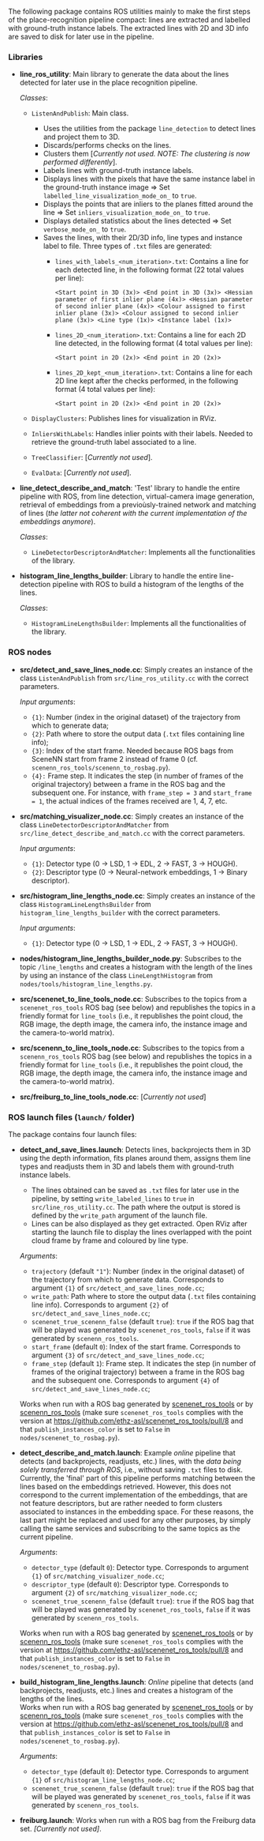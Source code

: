 The following package contains ROS utilities mainly to make the first steps of the place-recognition pipeline compact: lines are extracted and labelled with ground-truth instance labels. The extracted lines with 2D and 3D info are saved to disk for later use in the pipeline.

### Libraries

* **line_ros_utility**: Main library to generate the data about the lines detected for later use in the place recognition pipeline.

  _Classes_:
  - `ListenAndPublish`: Main class.
    - Uses the utilities from the package `line_detection` to detect lines and project them to 3D.
    - Discards/performs checks on the lines.
    - Clusters them [_Currently not used. NOTE: The clustering is now performed differently_].
    - Labels lines with ground-truth instance labels.
    - Displays lines with the pixels that have the same instance label in the ground-truth instance image => Set `labelled_line_visualization_mode_on_` to `true`.
    - Displays the points that are inliers to the planes fitted around the line =>
    Set `inliers_visualization_mode_on_` to `true`.
    - Displays detailed statistics about the lines detected => Set `verbose_mode_on_` to `true`.
    - Saves the lines, with their 2D/3D info, line types and instance label to file. Three types of `.txt` files are generated:
      - `lines_with_labels_<num_iteration>.txt`: Contains a line for each detected line, in the following format (22 total values per line):

        `<Start point in 3D (3x)> <End point in 3D (3x)> <Hessian parameter of first inlier plane (4x)> <Hessian parameter of second inlier plane (4x)> <Colour assigned to first inlier plane (3x)> <Colour assigned to second inlier plane (3x)> <Line type (1x)> <Instance label (1x)>`

      - `lines_2D_<num_iteration>.txt`: Contains a line for each 2D line detected, in the following format (4 total values per line):

        `<Start point in 2D (2x)> <End point in 2D (2x)>`

      - `lines_2D_kept_<num_iteration>.txt`: Contains a line for each 2D line kept after the checks performed, in the following format (4 total values per line):

        `<Start point in 2D (2x)> <End point in 2D (2x)>`

  - `DisplayClusters`: Publishes lines for visualization in RViz.

  - `InliersWithLabels`: Handles inlier points with their labels. Needed to retrieve the ground-truth label associated to a line.

  - `TreeClassifier`: [_Currently not used_].

  - `EvalData`: [_Currently not used_].

* **line_detect_describe_and_match**: 'Test' library to handle the entire pipeline with ROS, from line detection, virtual-camera image generation, retrieval of embeddings from a previoùsly-trained network and matching of lines (_the latter not coherent with the current implementation of the embeddings anymore_).

  _Classes_:
  - `LineDetectorDescriptorAndMatcher`: Implements all the functionalities of the library.


* **histogram_line_lengths_builder**: Library to handle the entire line-detection pipeline with ROS to build a histogram of the lengths of the lines.

  _Classes_:
  - `HistogramLineLengthsBuilder`: Implements all the functionalities of the library.



### ROS nodes
* **src/detect\_and\_save\_lines\_node.cc**: Simply creates an instance of the class `ListenAndPublish` from `src/line_ros_utility.cc` with the correct parameters.

  _Input arguments_:
  - `{1}`: Number (index in the original dataset) of the trajectory from which to generate data;
  - `{2}`: Path where to store the output data (`.txt` files containing line info);
  - `{3}`: Index of the start frame. Needed because ROS bags from SceneNN start from frame 2 instead of frame 0 (cf. `scenenn_ros_tools/scenenn_to_rosbag.py`).
  - `{4}:` Frame step. It indicates the step (in number of frames of the original trajectory) between a frame in the ROS bag and the subsequent one. For instance, with `frame_step = 3` and `start_frame = 1`, the actual indices of the frames received are 1, 4, 7, etc.


* **src/matching_visualizer_node.cc**: Simply creates an instance of the class `LineDetectorDescriptorAndMatcher` from `src/line_detect_describe_and_match.cc` with the correct parameters.

  _Input arguments_:
  - `{1}`: Detector type (0 -> LSD, 1 -> EDL, 2 -> FAST, 3 -> HOUGH).
  - `{2}`: Descriptor type (0 -> Neural-network embeddings, 1 -> Binary descriptor).


* **src/histogram_line_lengths_node.cc**: Simply creates an instance of the class `HistogramLineLengthsBuilder` from `histogram_line_lengths_builder` with the correct parameters.

  _Input arguments_:
  - `{1}`: Detector type (0 -> LSD, 1 -> EDL, 2 -> FAST, 3 -> HOUGH).


* **nodes/histogram_line_lengths_builder_node.py**: Subscribes to the topic `/line_lengths` and creates a histogram with the length of the lines by using an instance of the class `LineLengthHistogram` from `nodes/tools/histogram_line_lengths.py`.

* **src/scenenet_to_line_tools_node.cc**: Subscribes to the topics from a `scenenet_ros_tools` ROS bag (see below) and republishes the topics in a friendly format for `line_tools` (i.e., it republishes the point cloud, the RGB image, the depth image, the camera info, the instance image and the camera-to-world matrix).

* **src/scenenn_to_line_tools_node.cc**: Subscribes to the topics from a `scenenn_ros_tools` ROS bag (see below) and republishes the topics in a friendly format for `line_tools` (i.e., it republishes the point cloud, the RGB image, the depth image, the camera info, the instance image and the camera-to-world matrix).


* **src/freiburg_to_line_tools_node.cc**: [_Currently not used_]


### ROS launch files (`launch/` folder)
The package contains four launch files:
* **detect\_and\_save\_lines.launch**: Detects lines,  backprojects them in 3D using the depth information, fits planes around them, assigns them line types and readjusts them in 3D and labels them with ground-truth instance labels.
  - The lines obtained can be saved as `.txt` files for later use in the pipeline, by setting `write_labeled_lines` to `true` in `src/line_ros_utility.cc`. The path where the output is stored is defined by the `write_path` argument of the launch file.
  - Lines can be also displayed as they get extracted. Open RViz after starting the launch file to display the lines overlapped with the point cloud frame by frame and coloured by line type.

  _Arguments_:
  - `trajectory` (default `"1"`): Number (index in the original dataset) of the trajectory from which to generate data. Corresponds to argument `{1}` of `src/detect_and_save_lines_node.cc`;
  - `write_path`: Path where to store the output data (`.txt` files containing line info). Corresponds to argument `{2}` of `src/detect_and_save_lines_node.cc`;
  - `scenenet_true_scenenn_false` (default `true`): `true` if the ROS bag that will be played was generated by `scenenet_ros_tools`, `false` if it was generated by `scenenn_ros_tools`.
  - `start_frame` (default `0`): Index of the start frame. Corresponds to argument `{3}` of `src/detect_and_save_lines_node.cc`;
  - `frame_step` (default `1`): Frame step. It indicates the step (in number of frames of the original trajectory) between a frame in the ROS bag and the subsequent one. Corresponds to argument `{4}` of `src/detect_and_save_lines_node.cc`;  

  Works when run with a ROS bag generated by  [scenenet\_ros\_tools](https://github.com/ethz-asl/scenenet_ros_tools) or by [scenenn\_ros\_tools](https://github.com/ethz-asl/scenenn_ros_tools) (make sure `scenenet_ros_tools` complies with the version at https://github.com/ethz-asl/scenenet_ros_tools/pull/8 and that `publish_instances_color` is set to `False` in `nodes/scenenet_to_rosbag.py`).
* **detect\_describe\_and\_match.launch**: Example _online_ pipeline that detects (and backprojects, readjusts, etc.) lines,  with the _data being solely transferred through ROS_, i.e., without saving `.txt` files to disk. Currently, the 'final' part of this pipeline performs matching between the lines based on the embeddings retrieved. However, this does not correspond to the current implementation of the embeddings, that are not feature descriptors, but are rather needed to form clusters associated to instances in the embedding space. For these reasons, the last part might be replaced and used for any other purposes, by simply calling the same services and subscribing to the same topics as the current pipeline.

  _Arguments_:
  -  `detector_type` (default `0`): Detector type. Corresponds to argument `{1}` of `src/matching_visualizer_node.cc`;
  - `descriptor_type` (default `0`): Descriptor type. Corresponds to argument `{2}` of `src/matching_visualizer_node.cc`;
  - `scenenet_true_scenenn_false` (default `true`): `true` if the ROS bag that will be played was generated by `scenenet_ros_tools`, `false` if it was generated by `scenenn_ros_tools`.

  Works when run with a ROS bag generated by  [scenenet\_ros\_tools](https://github.com/ethz-asl/scenenet_ros_tools) or by [scenenn\_ros\_tools](https://github.com/ethz-asl/scenenn_ros_tools) (make sure `scenenet_ros_tools` complies with the version at https://github.com/ethz-asl/scenenet_ros_tools/pull/8 and that `publish_instances_color` is set to `False` in `nodes/scenenet_to_rosbag.py`).

* **build_histogram_line_lengths.launch**: _Online_ pipeline that detects (and backprojects, readjusts, etc.) lines and creates a histogram of the lengths of the lines.  
  Works when run with a ROS bag generated by  [scenenet\_ros\_tools](https://github.com/ethz-asl/scenenet_ros_tools) or by [scenenn\_ros\_tools](https://github.com/ethz-asl/scenenn_ros_tools) (make sure `scenenet_ros_tools` complies with the version at https://github.com/ethz-asl/scenenet_ros_tools/pull/8 and that `publish_instances_color` is set to `False` in `nodes/scenenet_to_rosbag.py`).

  _Arguments_:
  -  `detector_type` (default `0`): Detector type. Corresponds to argument `{1}` of `src/histogram_line_lengths_node.cc`;
  - `scenenet_true_scenenn_false` (default `true`): `true` if the ROS bag that will be played was generated by `scenenet_ros_tools`, `false` if it was generated by `scenenn_ros_tools`.


* **freiburg.launch**: Works when run with a ROS bag from the Freiburg data set. _[Currently not used]_.
